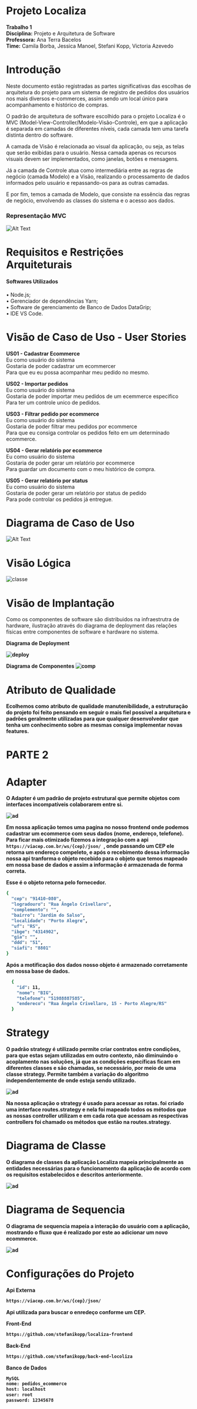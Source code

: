 # Projeto Localiza 
<b>Trabalho 1</b> <br>
<b>Disciplina:</b> Projeto e Arquitetura de Software <br>
<b>Professora:</b> Ana Terra Bacelos <br>
<b>Time:</b> Camila Borba, Jessica Manoel, Stefani Kopp, Victoria Azevedo

# Introdução
Neste documento estão registradas as partes significativas das escolhas de arquitetura do projeto para um sistema de registro de pedidos dos usuários nos mais diversos e-commerces, assim sendo um local único para acompanhamento e histórico de compras.

O padrão de arquitetura de software escolhido para o projeto Localiza é o MVC (Model-View-Controller/Modelo-Visão-Controle), em que a aplicação é separada em camadas de diferentes níveis, cada camada tem uma tarefa distinta dentro do software.

A camada de Visão é relacionada ao visual da aplicação, ou seja, as telas que serão exibidas para o usuário. Nessa camada apenas os recursos visuais devem ser implementados, como janelas, botões e mensagens. 

Já a camada de Controle atua como intermediária entre as regras de negócio (camada Modelo) e a Visão, realizando o processamento de dados informados pelo usuário e repassando-os para as outras camadas. 

E por fim, temos a camada de Modelo, que consiste na essência das regras de negócio, envolvendo as classes do sistema e o acesso aos dados. 

<h3> Representação MVC </h3>

![Alt Text](https://github.com/stefanikopp/localiza/blob/main/representacao_MVC.jpeg)


# Requisitos e Restrições Arquiteturais
<h4>Softwares Utilizados</h4>

•	Node.js; <br>
•	Gerenciador de dependências Yarn;<br>
•	Software de gerenciamento de Banco de Dados DataGrip;<br>
•	IDE VS Code.


# Visão de Caso de Uso - User Stories

<b>US01 - Cadastrar Ecommerce</b><br>
     Eu como usuário do sistema <br>
     Gostaria de poder cadastrar um ecommercer<br>
     Para que eu eu possa acompanhar meu pedido no mesmo.
     
<b>US02 - Importar pedidos</b><br>
     Eu como usuário do sistema <br>
     Gostaria de poder importar meu pedidos de um ecemmerce especifico <br>
     Para ter um controle unico de pedidos.
     
<b>US03 - Filtrar pedido por ecommerce</b><br>
     Eu como usuário do sistema <br>
     Gostaria de poder filtrar meu pedidos por ecommerce<br>
     Para que eu consiga controlar os pedidos feito em um determinado ecommerce.
     
<b>US04 - Gerar relatório por ecommerce</b><br>
     Eu como usuário do sistema<br>
     Gostaria de poder gerar um relatório por ecommerce<br>
     Para guardar um documento com o meu histórico de compra.
     
<b>US05 - Gerar relatório por status</b><br>
     Eu como usuário do sistema<br>
     Gostaria de poder gerar um relatório por status de pedido<br>
     Para pode controlar os pedidos já entregue.
     
# Diagrama de Caso de Uso

![Alt Text](https://github.com/stefanikopp/localiza/blob/main/diagrama_caso_de_uso.JPG)

# Visão Lógica

![classe](https://github.com/stefanikopp/localiza/blob/main/dia-classe.jpeg)


# Visão de Implantação
Como os componentes de software são distribuidos na infraestrutra de hardware, ilustração através do diagrama de deployment das relações físicas entre componentes de software e hardware no sistema.

<b>Diagrama de Deployment<b/>

![deploy](https://github.com/stefanikopp/localiza/blob/main/diagrama_deployment.JPG)

<b>Diagrama de Componentes<b/>
![comp](https://github.com/stefanikopp/localiza/blob/main/diagrama-comp.jpeg)

# Atributo de Qualidade

Ecolhemos como atributo de qualidade <b>manutenibilidade</b>, a estruturação do projeto foi feito pensando em seguir o mais fiel possivel a arquitetura e padrões geralmente
utilizadas para que qualquer desenvolvedor que tenha um conhecimento sobre as mesmas consiga implementar novas features.


# PARTE 2

# Adapter

O Adapter é um padrão de projeto estrutural que permite objetos com interfaces incompatíveis colaborarem entre si.

![ad](https://github.com/stefanikopp/localiza/blob/main/adapterIMG.PNG)

Em nossa aplicação temos uma pagina no nosso frontend onde podemos cadastrar um ecommerce com seus dados (nome, endereço, telefone). Para ficar mais 
otimizado fizemos a integração com a api ```https://viacep.com.br/ws/{cep}/json/ ```, onde passando um CEP ele retorna um endereço compeleto, e após o recebimento dessa informação nossa api tranforma o objeto recebido para o objeto que temos mapeado em nossa base de dados e assim a informação é armazenada de forma correta. 

Esse é o objeto retorna pelo fornecedor.
```bash
{
  "cep": "91410-080",
  "logradouro": "Rua Ângelo Crivellaro",
  "complemento": "",
  "bairro": "Jardim do Salso",
  "localidade": "Porto Alegre",
  "uf": "RS",
  "ibge": "4314902",
  "gia": "",
  "ddd": "51",
  "siafi": "8801"
}
```
Após a motificação dos dados nosso objeto é armazenado corretamente em nossa base de dados.
```bash
  {
    "id": 11,
    "nome": "BIG",
    "telefone": "51988887585",
    "endereco": "Rua Ângelo Crivellaro, 15 - Porto Alegre/RS"
  }
  ```

# Strategy

O padrão strategy é utilizado permite criar contratos entre condições, para que estas sejam utilizadas em outro contexto, não diminuindo o acoplamento nas soluções, já que as condições específicas ficam em diferentes classes e são chamadas, se necessário, por meio de uma classe strategy. Permite também a variação do algoritmo independentemente de onde esteja sendo utilizado.

![ad](https://github.com/stefanikopp/localiza/blob/main/Strategy.PNG)

Na nossa aplicação o strategy é usado para acessar as rotas. foi criado uma interface routes.strategy e nela foi mapeado todos os métodos que as nossas controller utilizam e em cada rota que acessam as respectivas controllers foi chamado os métodos que estão na routes.strategy.

# Diagrama de Classe

O diagrama de classes da aplicação Localiza mapeia principalmente as entidades necessárias para o
funcionamento da aplicação de acordo com os requisitos estabelecidos e descritos anteriormente.

![ad](https://github.com/stefanikopp/localiza/blob/main/DiagramaDeClasse2Parte.jpg)

# Diagrama de Sequencia

O diagrama de sequencia mapeia a interação do usuário com a aplicação, mostrando o fluxo que é realizado por este ao adicionar um novo ecommerce.

![ad](https://github.com/stefanikopp/localiza/blob/main/DiagramaSequencia.PNG)

# Configurações do Projeto

<b>Api Externa</b><br>
```bash
https://viacep.com.br/ws/{cep}/json/
```
Api utilizada para buscar o enredeço conforme um CEP.


<b>Front-End</b><br>
```bash
https://github.com/stefanikopp/localiza-frontend
```

<b>Back-End</b><br>
```bash
https://github.com/stefanikopp/back-end-locoliza
```

<b>Banco de Dados</b><br>
```bash
MySQL
nome: pedidos_ecommerce
host: localhost
user: root
password: 12345678
```
